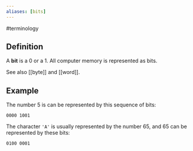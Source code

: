 ```yaml
---
aliases: [bits]
---
```

#terminology

## Definition
A **bit** is a 0 or a 1. All computer memory is represented as bits. 

See also [[byte]] and [[word]].

## Example
The number 5 is can be represented by this sequence of bits:

```
0000 1001
```

The character `'A'` is usually represented by the number 65, and 65 can be represented by these bits:

```
0100 0001
```